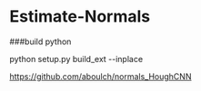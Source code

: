 # Estimate-Normals

###build python

python setup.py build_ext --inplace

https://github.com/aboulch/normals_HoughCNN
